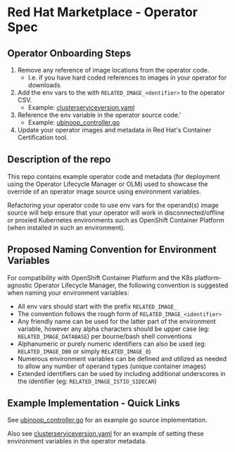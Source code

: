 # Red Hat Marketplace - Operator Spec

## Operator Onboarding Steps

1. Remove any reference of image locations from the operator code.
   * I.e. if you have hard coded references to images in your operator for downloads.
2. Add the env vars to the with `RELATED_IMAGE_<dentifier>` to the operator CSV.
   * Example: [clusterserviceversion.yaml](https://github.com/zachncst/om-env-example/blob/master/ubi-noop-go/deploy/olm-catalog/ubi-noop-go/0.0.1/ubi-noop-go.v0.0.1.clusterserviceversion.yaml#L87-L88)
3. Reference the env variable in the operator source code.'
   * Example: [ubinoop_controller.go](https://github.com/zachncst/om-env-example/blob/master/ubi-noop-go/pkg/controller/ubinoop/ubinoop_controller.go#L138-L175)
4. Update your operator images and metadata in Red Hat's Container Certification tool.

## Description of the repo

This repo contains example operator code and metadata (for deployment using the Operator Lifecycle Manager or OLM) used to showcase the override of an operator image source using environment variables.

Refactoring your operator code to use env vars for the operand(s) image source will help ensure that your operator will work in disconnected/offline or proxied Kubernetes environments such as OpenShift Container Platform (when installed in such an environment).

## Proposed Naming Convention for Environment Variables

For compatibility with OpenShift Container Platform and the K8s platform-agnostic Operator Lifecycle Manager, the following convention is suggested when naming your environment variables:

* All env vars should start with the prefix `RELATED_IMAGE_`
* The convention follows the rough form of `RELATED_IMAGE_<identifier>`
* Any friendly name can be used for the latter part of the environment variable, however any alpha characters should be upper case (eg: `RELATED_IMAGE_DATABASE`) per bourne/bash shell conventions
* Alphanumeric or purely numeric identifiers can also be used (eg: `RELATED_IMAGE_DB0` or simply `RELATED_IMAGE_0`)
* Numerous environment variables can be defined and utilized as needed to allow any number of operand types (unique container images)
* Extended identifiers can be used by including additional underscores in the identifier (eg: `RELATED_IMAGE_ISTIO_SIDECAR`)

## Example Implementation - Quick Links

See [ubinoop_controller.go](https://github.com/zachncst/om-env-example/blob/master/ubi-noop-go/pkg/controller/ubinoop/ubinoop_controller.go#L138-L175) for an example go source implementation.

Also see [clusterserviceversion.yaml](https://github.com/zachncst/om-env-example/blob/master/ubi-noop-go/deploy/olm-catalog/ubi-noop-go/0.0.1/ubi-noop-go.v0.0.1.clusterserviceversion.yaml#L87-L88) for an example of setting these environment variables in the operator metadata.
